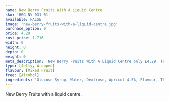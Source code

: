 ```yaml
---
name: New Berry Fruits With A Liquid Centre
sku: 'HBG-NV-031-01'
available: FALSE
image: 'new-berry-fruits-with-a-liquid-centre.jpg'
purchase_option: 0
price: 4.29
cost_price: 1.716
width: 0
height: 0
depth: 0
weight: 0
meta_description: 'New Berry Fruits With A Liquid Centre only £4.29. Traditional sweets and more at Humbugs Confectionery Store. Specialists in satisfying your sweet tooth!'
type: [Jelly, Wrapped]
flavour: [Mixed Fruit]
free: [Alcohol]
ingredients: 'Glucose Syrup, Water, Dextrose, Apricot 4.5%, Flavour, Thickener (Agar Agar), Acidulant (Citric Acid, Ascorbic Acid, Organic Vinegar), Antifoaming Agent (Soy Oil), Preservative (E211), Colour (E104, E110, E122, E124, E132, E151)'
---
```

New Berry Fruits with a liquid centre.